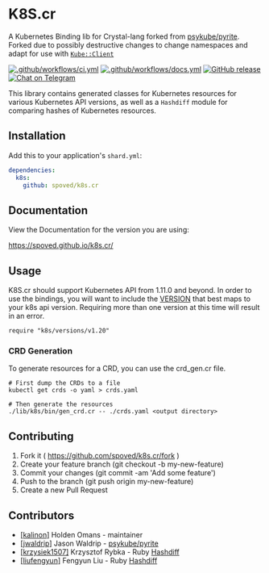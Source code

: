 # K8S.cr

A Kubernetes Binding lib for Crystal-lang forked from [psykube/pyrite](https://github.com/psykube/pyrite).
Forked due to possibly destructive changes to change namespaces and adapt for use with [`Kube::Client`](https://github.com/spoved/kube-client.cr)

[![.github/workflows/ci.yml](https://github.com/spoved/k8s.cr/actions/workflows/ci.yml/badge.svg)](https://github.com/spoved/k8s.cr/actions/workflows/ci.yml) [![.github/workflows/docs.yml](https://github.com/spoved/k8s.cr/actions/workflows/docs.yml/badge.svg)](https://spoved.github.io/k8s.cr/) [![GitHub release](https://img.shields.io/github/release/spoved/k8s.cr.svg)](https://github.com/spoved/k8s.cr/releases) [![Chat on Telegram](https://img.shields.io/badge/chat-telegram-blue)](https://t.me/k8s_cr)

This library contains generated classes for Kubernetes resources for various Kubernetes API versions, as well as a `Hashdiff` module for comparing hashes of Kubernetes resources.

## Installation

Add this to your application's `shard.yml`:

```yaml
dependencies:
  k8s:
    github: spoved/k8s.cr
```

## Documentation

View the Documentation for the version you are using:

<https://spoved.github.io/k8s.cr/>

## Usage

K8S.cr should support Kubernetes API from 1.11.0 and beyond. In order to use
the bindings, you will want to include the [VERSION](src/versions) that best maps to your k8s api version.
Requiring more than one version at this time will result in an error.

```crystal
require "k8s/versions/v1.20"
```

### CRD Generation

To generate resources for a CRD, you can use the crd_gen.cr file.

```crystal
# First dump the CRDs to a file
kubectl get crds -o yaml > crds.yaml

# Then generate the resources
./lib/k8s/bin/gen_crd.cr -- ./crds.yaml <output directory>
```

## Contributing

1. Fork it ( <https://github.com/spoved/k8s.cr/fork> )
2. Create your feature branch (git checkout -b my-new-feature)
3. Commit your changes (git commit -am 'Add some feature')
4. Push to the branch (git push origin my-new-feature)
5. Create a new Pull Request

## Contributors

- [[kalinon]](https://github.com/kalinon) Holden Omans - maintainer
- [[jwaldrip]](https://github.com/jwaldrip) Jason Waldrip - [psykube/pyrite](https://github.com/psykube/pyrite)
- [[krzysiek1507]](https://github.com/krzysiek1507) Krzysztof Rybka - Ruby [Hashdiff](https://github.com/liufengyun/hashdiff)
- [[liufengyun]](https://github.com/liufengyun) Fengyun Liu - Ruby [Hashdiff](https://github.com/liufengyun/hashdiff)
